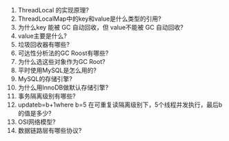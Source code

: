 1. ThreadLocal 的实现原理?
2. ThreadLocalMap中的key和value是什么类型的引用?
3. 为什么key 能被 GC 自动回收，但 value不能被 GC 自动回收?
4. value主要是什么?
5. 垃圾回收器有哪些?
6. 可达性分析法的GC Roost有哪些?
7. 为什么选这些对象作为GC Root?
8. 平时使用MySQL是怎么用的?
9. MySQL的存储引擎?
10. 为什么用InnoDB做默认存储引擎?
11. 事务隔离级别有哪些?
12. updateb=b+1where b=5 在可重复读隔离级别下，5个线程并发执行，最后b的值是多少?
13. OSI网络模型?
14. 数据链路层有哪些协议?